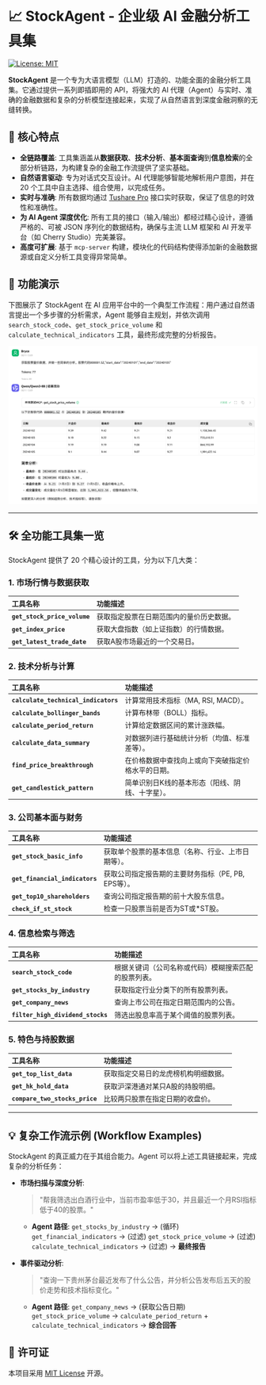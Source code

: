 # 📈 StockAgent - 企业级 AI 金融分析工具集

[![License: MIT](https://img.shields.io/badge/License-MIT-yellow.svg)](https://opensource.org/licenses/MIT)

**StockAgent** 是一个专为大语言模型（LLM）打造的、功能全面的金融分析工具集。它通过提供一系列即插即用的 API，将强大的 AI 代理（Agent）与实时、准确的金融数据和复杂的分析模型连接起来，实现了从自然语言到深度金融洞察的无缝转换。

## 🌟 核心特点

-   **全链路覆盖**: 工具集涵盖从**数据获取**、**技术分析**、**基本面查询**到**信息检索**的全部分析链路，为构建复杂的金融工作流提供了坚实基础。
-   **自然语言驱动**: 专为对话式交互设计。AI 代理能够智能地解析用户意图，并在 20 个工具中自主选择、组合使用，以完成任务。
-   **实时与准确**: 所有数据均通过 [Tushare Pro](https://tushare.pro/) 接口实时获取，保证了信息的时效性和准确性。
-   **为 AI Agent 深度优化**: 所有工具的接口（输入/输出）都经过精心设计，遵循严格的、可被 JSON 序列化的数据结构，确保与主流 LLM 框架和 AI 开发平台（如 Cherry Studio）完美兼容。
-   **高度可扩展**: 基于 `mcp-server` 构建，模块化的代码结构使得添加新的金融数据源或自定义分析工具变得异常简单。

## 📸 功能演示

下图展示了 StockAgent 在 AI 应用平台中的一个典型工作流程：用户通过自然语言提出一个多步骤的分析需求，Agent 能够自主规划，并依次调用 `search_stock_code`、`get_stock_price_volume` 和 `calculate_technical_indicators` 工具，最终形成完整的分析报告。



![StockAgent 演示](./docs/demo.png)

---

## 🛠️ 全功能工具集一览

StockAgent 提供了 20 个精心设计的工具，分为以下几大类：

### 1. 市场行情与数据获取

| 工具名称 | 功能描述 |
| :--- | :--- |
| **`get_stock_price_volume`** | 获取指定股票在日期范围内的量价历史数据。 |
| **`get_index_price`** | 获取大盘指数（如上证指数）的行情数据。 |
| **`get_latest_trade_date`** | 获取A股市场最近的一个交易日。 |

### 2. 技术分析与计算

| 工具名称 | 功能描述 |
| :--- | :--- |
| **`calculate_technical_indicators`** | 计算常用技术指标（MA, RSI, MACD）。 |
| **`calculate_bollinger_bands`** | 计算布林带（BOLL）指标。 |
| **`calculate_period_return`** | 计算给定数据区间的累计涨跌幅。 |
| **`calculate_data_summary`** | 对数据列进行基础统计分析（均值、标准差等）。 |
| **`find_price_breakthrough`** | 在价格数据中查找向上或向下突破指定价格水平的日期。 |
| **`get_candlestick_pattern`** | 简单识别日K线的基本形态（阳线、阴线、十字星）。 |

### 3. 公司基本面与财务

| 工具名称 | 功能描述 |
| :--- | :--- |
| **`get_stock_basic_info`** | 获取单个股票的基本信息（名称、行业、上市日期等）。 |
| **`get_financial_indicators`** | 获取公司指定报告期的主要财务指标（PE, PB, EPS等）。 |
| **`get_top10_shareholders`** | 查询公司指定报告期的前十大股东信息。 |
| **`check_if_st_stock`** | 检查一只股票当前是否为ST或*ST股。 |

### 4. 信息检索与筛选

| 工具名称 | 功能描述 |
| :--- | :--- |
| **`search_stock_code`** | 根据关键词（公司名称或代码）模糊搜索匹配的股票列表。 |
| **`get_stocks_by_industry`** | 获取指定行业分类下的所有股票列表。 |
| **`get_company_news`** | 查询上市公司在指定日期范围内的公告。 |
| **`filter_high_dividend_stocks`** | 筛选出股息率高于某个阈值的股票列表。 |

### 5. 特色与持股数据

| 工具名称 | 功能描述 |
| :--- | :--- |
| **`get_top_list_data`** | 获取指定交易日的龙虎榜机构明细数据。 |
| **`get_hk_hold_data`** | 获取沪深港通对某只A股的持股明细。 |
| **`compare_two_stocks_price`** | 比较两只股票在指定日期的收盘价。 |

---

## 💡 复杂工作流示例 (Workflow Examples)

StockAgent 的真正威力在于其组合能力。Agent 可以将上述工具链接起来，完成复杂的分析任务：

-   **市场扫描与深度分析**:
    > "帮我筛选出白酒行业中，当前市盈率低于30，并且最近一个月RSI指标低于40的股票。"
    -   **Agent 路径**: `get_stocks_by_industry` -> (循环) `get_financial_indicators` -> (过滤) `get_stock_price_volume` -> (过滤) `calculate_technical_indicators` -> (过滤) -> **最终报告**

-   **事件驱动分析**:
    > "查询一下贵州茅台最近发布了什么公告，并分析公告发布后五天的股价走势和技术指标变化。"
    -   **Agent 路径**: `get_company_news` -> (获取公告日期) `get_stock_price_volume` -> `calculate_period_return` + `calculate_technical_indicators` -> **综合回答**

## 📜 许可证

本项目采用 [MIT License](LICENSE) 开源。